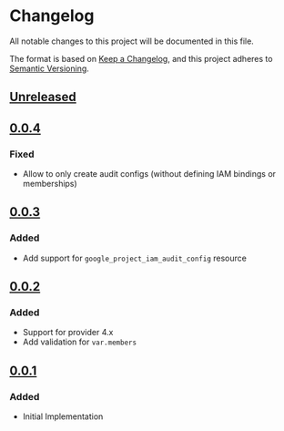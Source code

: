 # Changelog

All notable changes to this project will be documented in this file.

The format is based on [Keep a Changelog](https://keepachangelog.com/en/1.0.0/),
and this project adheres to [Semantic Versioning](https://semver.org/spec/v2.0.0.html).

## [Unreleased]

## [0.0.4]

### Fixed

- Allow to only create audit configs (without defining IAM bindings or memberships)

## [0.0.3]

### Added

- Add support for `google_project_iam_audit_config` resource

## [0.0.2]

### Added

- Support for provider 4.x
- Add validation for `var.members`

## [0.0.1]

### Added

- Initial Implementation

[unreleased]: https://github.com/mineiros-io/terraform-google-organization-iam/compare/v0.0.4...HEAD
[0.0.4]: https://github.com/mineiros-io/terraform-google-organization-iam/compare/v0.0.3...v0.0.4
[0.0.3]: https://github.com/mineiros-io/terraform-google-organization-iam/compare/v0.0.2...v0.0.3
[0.0.2]: https://github.com/mineiros-io/terraform-google-organization-iam/compare/v0.0.1...v0.0.2
[0.0.1]: https://github.com/mineiros-io/terraform-google-organization-iam/releases/tag/v0.0.1
